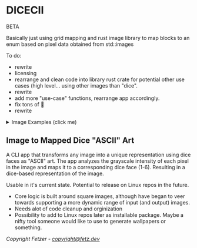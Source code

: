# DICECII
BETA

Basically just using grid mapping and rust image library to map blocks to an enum based on pixel data obtained from std::images


To do:
- rewrite
- licensing
- rearrange and clean code into library rust crate for potential other use cases (high level... using other images than "dice".
- rewrite
- add more "use-case" functions, rearrange app accordingly.
- fix tons of 💩
- rewrite


<details> 
  <summary>Image Examples (click me)</summary>
<img src='https://github.com/user-attachments/assets/7c8fa96f-48aa-4167-ba1a-de70a5e9294e' alt='original' width="400" height="400">
<img src="https://github.com/user-attachments/assets/cf6634fa-03a6-4dfb-9b82-5f8ef432c639" alt="Dice output 1" width="400" height="400">
<img src="https://github.com/user-attachments/assets/401aa603-b861-43db-9624-ba8cc9c13e7e" alt="Dice output 2" width="400" height="400">
<img src='https://github.com/user-attachments/assets/7f82a1df-bc2f-431b-9082-294b55bc9ace' alt='white dice' width="400" height="400">
</details>


## Image to Mapped Dice "ASCII" Art






A CLI app that transforms any image into a unique representation using dice faces as "ASCII" art. The app analyzes the grayscale intensity of each pixel in the image and maps it to a corresponding dice face (1-6). Resulting in a dice-based representation of the image.

Usable in it's current state. Potential to release on Linux repos in the future.

- Core logic is built around square images, although have began to veer towards supporting a more dynamic range of input (and output) images.
- Needs alot of code cleanup and orginization
- Possibility to add to Linux repos later as installable package. Maybe a nifty tool someone would like to use to generate wallpapers or something.


*Copyright Fetzer - copyright@fetz.dev*

